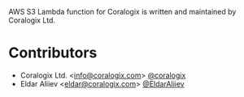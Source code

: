 AWS S3 Lambda function for Coralogix is written and maintained by Coralogix Ltd. 

# Contributors  

* Coralogix Ltd. <[info@coralogix.com](mailto:info@coralogix.com)> [@coralogix](https://github.com/coralogix)
* Eldar Aliiev <[eldar@coralogix.com](mailto:eldar@coralogix.com)> [@EldarAliiev](https://github.com/EldarAliiev)